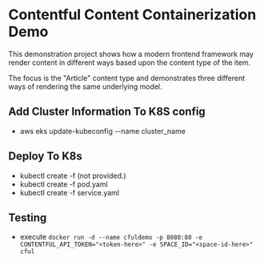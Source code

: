 # Contentful Content Containerization Demo
This demonstration project shows how a modern frontend framework may render content in different ways based upon the content type of the item.

The focus is the "Article" content type and demonstrates three different ways of rendering the same underlying model.

## Add Cluster Information To K8S config
- aws eks update-kubeconfig --name cluster_name

## Deploy To K8s
- kubectl create -f <your-config-map> (not provided.)
- kubectl create -f pod.yaml
- kubectl create -f service.yaml

## Testing
- execute `docker run -d --name cfuldemo -p 8080:80 -e CONTENTFUL_API_TOKEN="<token-here>" -e SPACE_ID="<space-id-here>" cful`